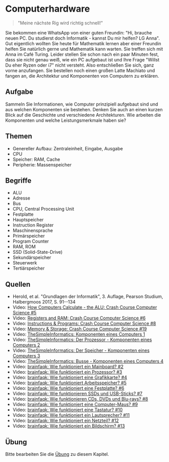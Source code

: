 # Computerhardware

> "Meine nächste Rig wird richtig schnell!"

Sie bekommen eine WhatsApp von einer guten Freundin: "Hi, brauche neuen PC. Du studierst doch Informatik - kannst Du mir helfen? LG Anna". Gut eigentlich wollten Sie heute für Mathematik lernen aber einer Freundin helfen Sie natürlich gerne und Mathematik kann warten. Sie treffen sich mit Anna im Café Turing. Leider stellen Sie schon nach ein paar Minuten fest, dass sie nicht genau weiß, wie ein PC aufgebaut ist und Ihre Frage "Willst Du eher Ryzen oder i7" nicht versteht. Also entschließen Sie sich, ganz vorne anzufangen. Sie bestellen noch einen großen Latte Machiato und fangen an, die Architektur und Komponenten von Computern zu erklären.

## Aufgabe

Sammeln Sie Informationen, wie Computer prinzipiell aufgebaut sind und aus welchen Komponenten sie bestehen. Denken Sie auch an einen kurzen Blick auf die Geschichte und verschiedene Architekturen. Wie arbeiten die Komponenten und welche Leistungsmerkmale haben sie?

## Themen

  - Genereller Aufbau: Zentraleinheit, Eingabe, Ausgabe
  - CPU
  - Speicher: RAM, Cache
  - Peripherie: Massenspeicher

## Begriffe

  - ALU
  - Adresse
  - Bus
  - CPU, Central Processing Unit
  - Festplatte
  - Hauptspeicher
  - Instruction Register
  - Maschinensprache
  - Primärspeicher
  - Program Counter
  - RAM, ROM
  - SSD (Solid-State-Drive)
  - Sekundärspeicher
  - Steuerwerk
  - Tertiärspeicher

## Quellen

  * Herold, et al. "Grundlagen der Informatik", 3. Auflage, Pearson Studium, Halbergmoos 2017, S. 91--134
  * Video: [How Computers Calculate - the ALU: Crash Course Computer Science #5](https://youtu.be/1I5ZMmrOfnA)
  * Video: [Registers and RAM: Crash Course Computer Science #6](https://youtu.be/fpnE6UAfbtU)
  * Video: [Instructions & Programs: Crash Course Computer Science #8](https://youtu.be/zltgXvg6r3k)
  * Video: [Memory & Storage: Crash Course Computer Science #19](https://youtu.be/TQCr9RV7twk)
  * Video: [TheSimpleInformatics: Komponenten eines Computers 1](https://youtu.be/59dYVTNjWG4)
  * Video: [TheSimpleInformatics: Der Prozessor - Komponenten eines Computers 2](https://youtu.be/YgdbUHUETBA)
  * Video: [TheSimpleInformatics: Der Speicher - Komponenten eines Computers 3](https://youtu.be/gA_F0id3zAc)
  * Video: [TheSimpleInformatics: Busse - Komponenten eines Computers 4](https://youtu.be/yOWP506ZqK4)
  * Video: [brainfaqk: Wie funktioniert ein Mainboard? #2](https://youtu.be/JnMAqsPbV_w)
  * Video: [brainfaqk: Wie funktioniert ein Prozessor? #3](https://youtu.be/sFqaCHZGkHI)
  * Video: [brainfaqk: Wie funktioniert eine Grafikkarte? #4](https://youtu.be/g88c13KyK9Q)
  * Video: [brainfaqk: Wie funktioniert Arbeitsspeicher? #5](https://youtu.be/7MPn3zr6Htk)
  * Video: [brainfaqk: Wie funktioniert eine Festplatte? #6](https://youtu.be/z95RIv00wJw)
  * Video: [brainfaqk: Wie funktionieren SSDs und USB-Sticks? #7](https://youtu.be/a5aRz28q7ls)
  * Video: [brainfaqk: Wie funktionieren CDs, DVDs und Blu-rays? #8](https://youtu.be/Q2EaJ6aqbp4)
  * Video: [brainfaqk: Wie funktioniert eine Computer-Maus? #9](https://youtu.be/vTIX5QcSSN0)
  * Video: [brainfaqk: Wie funktioniert eine Tastatur? #10](https://youtu.be/Mi8kcb9Zv6w)
  * Video: [brainfaqk: Wie funktioniert ein Lautsprecher? #11](https://youtu.be/2lxZKSs2yxY)
  * Video: [brainfaqk: Wie funktioniert ein Netzteil? #12](https://youtu.be/dF3Mdjvxj20)
  * Video: [brainfaqk: Wie funktioniert ein Bildschirm? #13](https://youtu.be/VrXZSK2Rw3c)

## Übung

Bitte bearbeiten Sie die [Übung](exercise.md) zu diesem Kapitel.
